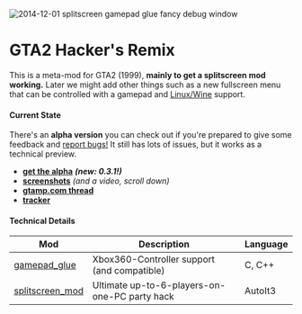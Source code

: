 
![2014-12-01 splitscreen gamepad glue fancy debug window](https://cloud.githubusercontent.com/assets/7833187/5239777/1b5f3b2a-78ee-11e4-8992-4a47f8038041.jpg)


# GTA2 Hacker's Remix
This is a meta-mod for GTA2 (1999), **mainly to get a splitscreen mod working.** Later we might add other things such as a new fullscreen menu that can be controlled with a gamepad and [Linux/Wine](https://github.com/Bytewerk/gta2-hackers-remix/wiki/Linux-(Wine)) support.

#### Current State
There's an **alpha version** you can check out if you're prepared to give some feedback and [report bugs!](https://github.com/Bytewerk/gta2-hackers-remix/issues) It still has lots of issues, but it works as a technical preview.

* **[get the alpha](https://github.com/Bytewerk/gta2-hackers-remix/releases/tag/0.3.1-splitscreen_mod)** ***(new: 0.3.1!)***
* **[screenshots](https://github.com/Bytewerk/gta2-hackers-remix/issues/1)** *(and a video, scroll down)*
* **[gtamp.com thread](http://gtamp.com/forum/viewtopic.php?f=4&t=776)**
* **[tracker](https://github.com/Bytewerk/gta2-hackers-remix/issues)**

#### Technical Details

Mod | Description | Language
----|-------------|------------
[gamepad_glue](https://github.com/Bytewerk/gta2-hackers-remix/tree/master/gamepad_glue) | Xbox360-Controller support (and compatible) | C, C++
[splitscreen_mod](https://github.com/Bytewerk/gta2-hackers-remix/tree/master/splitscreen_mod) | Ultimate up-to-6-players-on-one-PC party hack | AutoIt3
